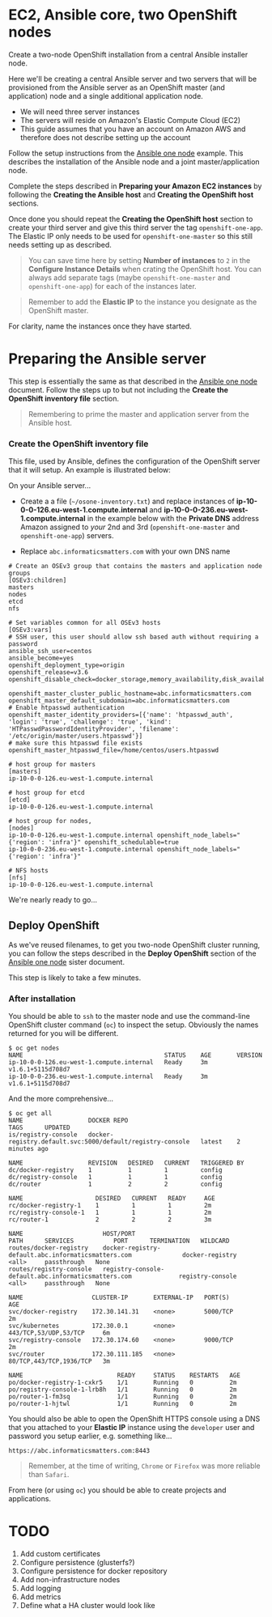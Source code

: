 # EC2, Ansible core, two OpenShift nodes
Create a two-node OpenShift installation from a central Ansible installer node.

Here we'll be creating a central Ansible server and two servers that will be
provisioned from the Ansible server as an OpenShift master (and application)
node and a single additional application node.

*   We will need three server instances
*   The servers will reside on Amazon's Elastic Compute Cloud (EC2)
*   This guide assumes that you have an account on Amazon AWS and
    therefore does not describe setting up the account
    
Follow the setup instructions from the [Ansible one node](ansible-simple-one.md)
example. This describes the installation of the Ansible node and a joint
master/application node.

Complete the steps described in **Preparing your Amazon EC2 instances** by
following the **Creating the Ansible host** and **Creating the OpenShift host**
sections.

Once done you should repeat the **Creating the OpenShift host** section to
create your third server and give this third server the tag `openshift-one-app`.
The Elastic IP only needs to be used for `openshift-one-master` so this
still needs setting up as described.

>   You can save time here by setting **Number of instances** to `2`
    in the **Configure Instance Details** when crating the OpenShift host.
    You can always add separate tags (maybe `openshift-one-master` and
    `openshift-one-app`) for each of the instances later.

>   Remember to add the **Elastic IP** to the instance you designate as the
    OpenShift master.

For clarity, name the instances once they have started.

# Preparing the Ansible server
This step is essentially the same as that described in the
[Ansible one node](ansible-simple-one.md) document.
Follow the steps up to but not including the
**Create the OpenShift inventory file** section.

>   Remembering to prime the master and application server
    from the Ansible host.

### Create the OpenShift inventory file
This file, used by Ansible, defines the configuration of the OpenShift
server that it will setup. An example is illustrated below:

On your Ansible server...

*   Create a a file (`~/osone-inventory.txt`) and replace instances of
    **ip-10-0-0-126.eu-west-1.compute.internal** and
    **ip-10-0-0-236.eu-west-1.compute.internal** in the example below
    with the **Private DNS** address Amazon assigned to _your_ 2nd and 3rd
    (`openshift-one-master` and `openshift-one-app`) servers. 

*   Replace `abc.informaticsmatters.com` with your own DNS name

```
# Create an OSEv3 group that contains the masters and application node groups
[OSEv3:children]
masters
nodes
etcd
nfs

# Set variables common for all OSEv3 hosts
[OSEv3:vars]
# SSH user, this user should allow ssh based auth without requiring a password
ansible_ssh_user=centos
ansible_become=yes
openshift_deployment_type=origin
openshift_release=v3.6
openshift_disable_check=docker_storage,memory_availability,disk_availability

openshift_master_cluster_public_hostname=abc.informaticsmatters.com
openshift_master_default_subdomain=abc.informaticsmatters.com
# Enable htpasswd authentication
openshift_master_identity_providers=[{'name': 'htpasswd_auth', 'login': 'true', 'challenge': 'true', 'kind': 'HTPasswdPasswordIdentityProvider', 'filename': '/etc/origin/master/users.htpasswd'}]
# make sure this htpasswd file exists
openshift_master_htpasswd_file=/home/centos/users.htpasswd

# host group for masters
[masters]
ip-10-0-0-126.eu-west-1.compute.internal

# host group for etcd
[etcd]
ip-10-0-0-126.eu-west-1.compute.internal

# host group for nodes,
[nodes]
ip-10-0-0-126.eu-west-1.compute.internal openshift_node_labels="{'region': 'infra'}" openshift_schedulable=true
ip-10-0-0-236.eu-west-1.compute.internal openshift_node_labels="{'region': 'infra'}"

# NFS hosts
[nfs]
ip-10-0-0-126.eu-west-1.compute.internal
```

We're nearly ready to go...

## Deploy OpenShift
As we've reused filenames, to get you two-node OpenShift cluster running,
you can follow the steps described in the **Deploy OpenShift** section of the
[Ansible one node](ansible-simple-one.md) sister document.

This step is likely to take a few minutes.

### After installation
You should be able to `ssh` to the master node and use the command-line
OpenShift cluster command (`oc`) to inspect the setup. Obviously the
names returned for you will be different.

    $ oc get nodes
    NAME                                       STATUS    AGE       VERSION
    ip-10-0-0-126.eu-west-1.compute.internal   Ready     3m        v1.6.1+5115d708d7
    ip-10-0-0-236.eu-west-1.compute.internal   Ready     3m        v1.6.1+5115d708d7

And the more comprehensive...

    $ oc get all
    NAME                  DOCKER REPO                                                 TAGS      UPDATED
    is/registry-console   docker-registry.default.svc:5000/default/registry-console   latest    2 minutes ago

    NAME                  REVISION   DESIRED   CURRENT   TRIGGERED BY
    dc/docker-registry    1          1         1         config
    dc/registry-console   1          1         1         config
    dc/router             1          2         2         config

    NAME                    DESIRED   CURRENT   READY     AGE
    rc/docker-registry-1    1         1         1         2m
    rc/registry-console-1   1         1         1         2m
    rc/router-1             2         2         2         3m

    NAME                      HOST/PORT                                             PATH      SERVICES           PORT      TERMINATION   WILDCARD
    routes/docker-registry    docker-registry-default.abc.informaticsmatters.com              docker-registry    <all>     passthrough   None
    routes/registry-console   registry-console-default.abc.informaticsmatters.com             registry-console   <all>     passthrough   None

    NAME                   CLUSTER-IP       EXTERNAL-IP   PORT(S)                   AGE
    svc/docker-registry    172.30.141.31    <none>        5000/TCP                  2m
    svc/kubernetes         172.30.0.1       <none>        443/TCP,53/UDP,53/TCP     6m
    svc/registry-console   172.30.174.60    <none>        9000/TCP                  2m
    svc/router             172.30.111.185   <none>        80/TCP,443/TCP,1936/TCP   3m

    NAME                          READY     STATUS    RESTARTS   AGE
    po/docker-registry-1-cxkr5    1/1       Running   0          2m
    po/registry-console-1-lrb8h   1/1       Running   0          2m
    po/router-1-fm3sq             1/1       Running   0          2m
    po/router-1-hjtwl             1/1       Running   0          2m

You should also be able to open the OpenShift HTTPS console using a DNS
that you attached to your **Elastic IP** instance using the `developer`
user and password you setup earlier, e.g. something like...

    https://abc.informaticsmatters.com:8443
    
>   Remember, at the time of writing, `Chrome` or `Firefox` was more reliable
    than `Safari`.

From here (or using `oc`) you should be able to create projects and applications.

# TODO

1.  Add custom certificates
1.  Configure persistence (glusterfs?)
1.  Configure persistence for docker repository
1.  Add non-infrastructure nodes
1.  Add logging
1.  Add metrics
1.  Define what a HA cluster would look like


